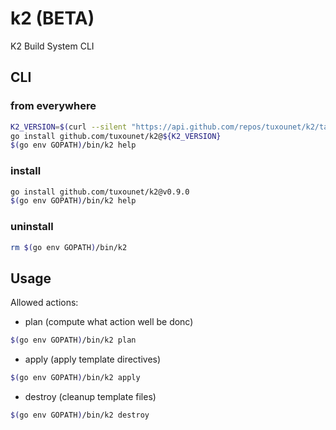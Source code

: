 # k2 (BETA)

K2 Build System CLI

## CLI

### from everywhere 

```bash
K2_VERSION=$(curl --silent "https://api.github.com/repos/tuxounet/k2/tags" | jq -r '.[0].name')
go install github.com/tuxounet/k2@${K2_VERSION}
$(go env GOPATH)/bin/k2 help
```


### install

```bash
go install github.com/tuxounet/k2@v0.9.0
$(go env GOPATH)/bin/k2 help
```

### uninstall

```bash
rm $(go env GOPATH)/bin/k2
```

## Usage

Allowed actions:

- plan (compute what action well be donc)

```bash
$(go env GOPATH)/bin/k2 plan
```

- apply (apply template directives)

```bash
$(go env GOPATH)/bin/k2 apply
```

- destroy (cleanup template files)

```bash
$(go env GOPATH)/bin/k2 destroy
```
